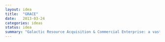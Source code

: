 ```yaml
---
layout: idea
title:  "GRACE"
date:   2013-03-24
categories: ideas
status: idea
summary: "Galactic Resource Acquisition & Commercial Enterprise: a vast 4X game."
---
```

